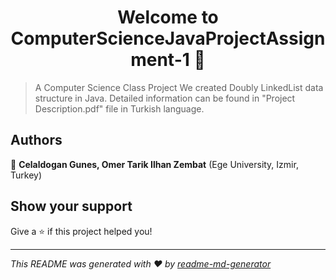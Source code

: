 <h1 align="center">Welcome to ComputerScienceJavaProjectAssignment-1 👋</h1>
<p>
</p>

> A Computer Science Class Project
 We created Doubly LinkedList data structure in Java.
 Detailed information can be found in "Project Description.pdf" file in Turkish language.

## Authors

👤 **Celaldogan Gunes, Omer Tarik Ilhan Zembat** (Ege University, Izmir, Turkey)


## Show your support

Give a ⭐️ if this project helped you!

***
_This README was generated with ❤️ by [readme-md-generator](https://github.com/kefranabg/readme-md-generator)_